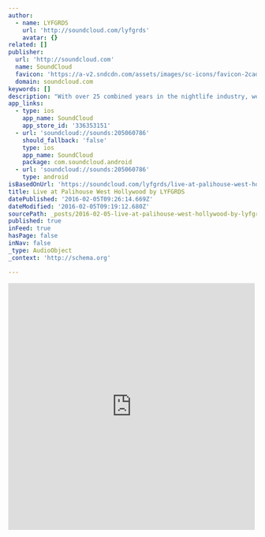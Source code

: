 ```yaml
---
author:
  - name: LYFGRDS
    url: 'http://soundcloud.com/lyfgrds'
    avatar: {}
related: []
publisher:
  url: 'http://soundcloud.com'
  name: SoundCloud
  favicon: 'https://a-v2.sndcdn.com/assets/images/sc-icons/favicon-2cadd14b.ico'
  domain: soundcloud.com
keywords: []
description: "With over 25 combined years in the nightlife industry, we are determined to remind you of the first summer night you can't remember. Ageless and timeless, classy as always."
app_links:
  - type: ios
    app_name: SoundCloud
    app_store_id: '336353151'
  - url: 'soundcloud://sounds:205060786'
    should_fallback: 'false'
    type: ios
    app_name: SoundCloud
    package: com.soundcloud.android
  - url: 'soundcloud://sounds:205060786'
    type: android
isBasedOnUrl: 'https://soundcloud.com/lyfgrds/live-at-palihouse-west-hollywood'
title: Live at Palihouse West Hollywood by LYFGRDS
datePublished: '2016-02-05T09:26:14.669Z'
dateModified: '2016-02-05T09:19:12.680Z'
sourcePath: _posts/2016-02-05-live-at-palihouse-west-hollywood-by-lyfgrds.md
published: true
inFeed: true
hasPage: false
inNav: false
_type: AudioObject
_context: 'http://schema.org'

---
```

<iframe src="https://cdn.embedly.com/widgets/media.html?src=https%3A%2F%2Fw.soundcloud.com%2Fplayer%2F%3Fvisual%3Dtrue%26url%3Dhttp%253A%252F%252Fapi.soundcloud.com%252Ftracks%252F205060786%26show_artwork%3Dtrue&amp;url=https%3A%2F%2Fsoundcloud.com%2Flyfgrds%2Flive-at-palihouse-west-hollywood&amp;image=http%3A%2F%2Fi1.sndcdn.com%2Fartworks-000116487034-h4vpcy-t500x500.jpg&amp;key=b7d04c9b404c499eba89ee7072e1c4f7&amp;type=text%2Fhtml&amp;schema=soundcloud" width="500" height="500" scrolling="no" frameborder="0" allowfullscreen="allowfullscreen" style=""></iframe>